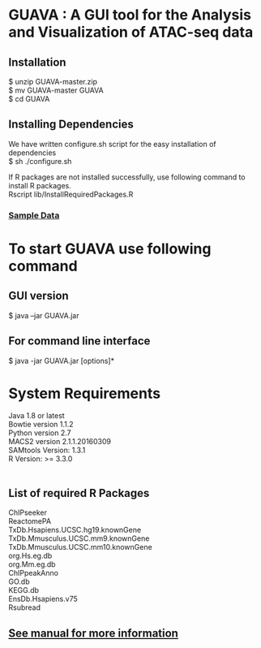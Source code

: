 <h1> GUAVA : A GUI tool for the Analysis and Visualization of ATAC-seq data </h1>


<h2>Installation</h2>
$ unzip GUAVA-master.zip<br/>
$ mv GUAVA-master GUAVA<br/>
$ cd GUAVA<br/>

<h2>Installing Dependencies</h2>
We have written configure.sh script for the easy installation of dependencies <br/>
$ sh ./configure.sh <br/>

If R packages are not installed successfully, use following command to install R packages.<br/>
Rscript lib/InstallRequiredPackages.R 


<h3> <a href="http://ec2-52-201-246-161.compute-1.amazonaws.com/guava/"> Sample Data </a> </h3>

<h1>To start GUAVA use following command</h1>

<h2>GUI version</h2>
  $ java –jar GUAVA.jar <br/>

<h2>For command line interface</h2>
  $ java -jar GUAVA.jar [options]*<br/>
  
<h1>System Requirements</h1>
  Java 1.8 or latest<br/>
  Bowtie version 1.1.2<br/>
  Python version 2.7<br/>
  MACS2 version 2.1.1.20160309<br/>
  SAMtools Version: 1.3.1<br/>
  R Version: >= 3.3.0<br/><br/>

<h2>List of required R Packages</h2>
ChIPseeker <br/>
ReactomePA <br/>
TxDb.Hsapiens.UCSC.hg19.knownGene <br/>
TxDb.Mmusculus.UCSC.mm9.knownGene <br/>
TxDb.Mmusculus.UCSC.mm10.knownGene <br/>
org.Hs.eg.db <br/>
org.Mm.eg.db <br/>
ChIPpeakAnno <br/>
GO.db <br/>
KEGG.db <br/>
EnsDb.Hsapiens.v75 <br/>
Rsubread <br/>
<h2> <a href="https://github.com/MayurDivate/GUAVA/blob/master/GUAVA_Manual.pdf">
See manual for more information<a><br/><h2/>

